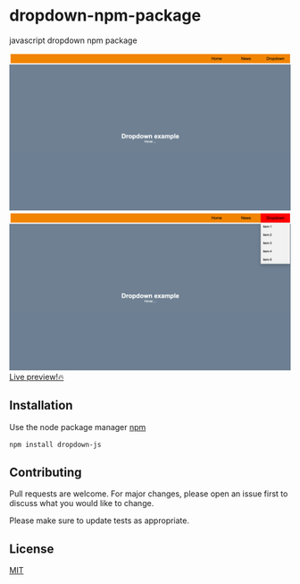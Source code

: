 # dropdown-npm-package

javascript dropdown npm package

![Dropdown closed](assets/dd-close.png)
![Dropdown opened](assets/dd-open.png)
[Live preview!🔥](https://codepioneer2.github.io/dropdown-npm-package/)

## Installation

Use the node package manager [npm](https://docs.npmjs.com/downloading-and-installing-node-js-and-npm)

```bash
npm install dropdown-js
```

## Contributing

Pull requests are welcome. For major changes, please open an issue first
to discuss what you would like to change.

Please make sure to update tests as appropriate.

## License

[MIT](https://choosealicense.com/licenses/mit/)
